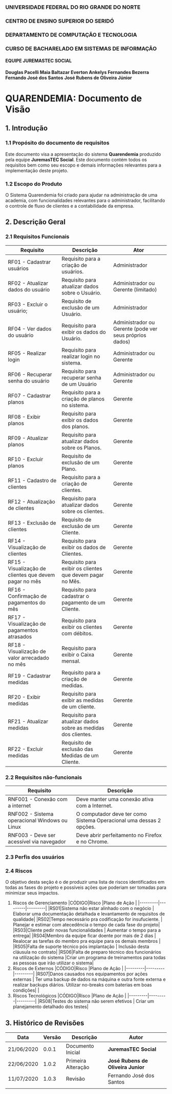 ### UNIVERSIDADE FEDERAL DO RIO GRANDE DO NORTE

### CENTRO DE ENSINO SUPERIOR DO SERIDÓ

### DEPARTAMENTO DE COMPUTAÇÃO E TECNOLOGIA

### CURSO DE BACHARELADO EM SISTEMAS DE INFORMAÇÃO

#### EQUIPE JUREMASTEC SOCIAL

**Douglas Pacelli Maia Baltazar**
**Everton Ankelys Fernandes Bezerra**
**Fernando José dos Santos**
**José Rubens de Oliveira Júnior**

# QUARENDEMIA: Documento de Visão

## 1. Introdução

### 1.1 Propósito do documento de requisitos

Este documento visa a apresentação do sistema **Quarendemia** produzido pela equipe **JuremasTEC Social**. Este documento contém todos os requisitos bem como seu escopo e demais informações relevantes para a implementação deste projeto.

### 1.2 Escopo do Produto

O Sistema Quarendemia foi criado para ajudar na administração de uma academia, com funcionalidades relevantes para o administrador, facilitando o controle de fluxo de clientes e a contabilidade da empresa.

## 2. Descrição Geral

### 2.1 Requisitos Funcionais

| Requisito                                              | Descrição                                                     | Ator                                                    |
| ------------------------------------------------------ | ------------------------------------------------------------- | ------------------------------------------------------- |
| RF01 - Cadastrar usuários                              | Requisito para a criação de usuários.                         | Administrador                                           |
| RF02 - Atualizar dados do usuário                      | Requisito para atualizar dados sobre o Usuário.               | Administrador ou Gerente (limitado)                     |
| RF03 - Excluir o usuário;                              | Requisito de exclusão de um Usuário.                          | Administrador                                           |
| RF04 - Ver dados do usuário                            | Requisito para exibir os dados do Usuário.                    | Administrador ou Gerente (pode ver seus próprios dados) |
| RF05 - Realizar login                                  | Requisito para realizar login no sistema.                     | Administrador ou Gerente                                |
| RF06 - Recuperar senha do usuário                      | Requisito para recuperar senha de um Usuário                  | Administrador ou Gerente                                |
| RF07 - Cadastrar planos                                | Requisito para a criação de planos no sistema.                | Gerente                                                 |
| RF08 - Exibir planos                                   | Requisito para exibir os dados dos planos.                    | Gerente                                                 |
| RF09 - Atualizar planos                                | Requisito para atualizar dados sobre os Planos.               | Gerente                                                 |
| RF10 - Excluir planos                                  | Requisito de exclusão de um Plano.                            | Gerente                                                 |
| RF11 - Cadastro de clientes                            | Requisito para a criação de clientes.                         | Gerente                                                 |
| RF12 - Atualização de clientes                         | Requisito para atualizar dados sobre os clientes.             | Gerente                                                 |
| RF13 - Exclusão de clientes                            | Requisito de exclusão de um Cliente.                          | Gerente                                                 |
| RF14 - Visualização de clientes                        | Requisito para exibir os dados de Clientes.                   | Gerente                                                 |
| RF15 - Visualização de clientes que devem pagar no mês | Requisito para exibir os clientes que devem pagar no Mês.     | Gerente                                                 |
| RF16 - Confirmação de pagamentos do mês                | Requisito para cadastrar o pagamento de um Cliente.           | Gerente                                                 |
| RF17 - Visualização de pagamentos atrasados            | Requisito para exibir os clientes com débitos.                | Gerente                                                 |
| RF18 - Visualização de valor arrecadado no mês         | Requisito para exibir o Caixa mensal.                         | Gerente                                                 |
| RF19 - Cadastrar medidas                               | Requisito para a criação de medidas.                          | Gerente                                                 |
| RF20 - Exibir medidas                                  | Requisito para exibir as medidas de um cliente.               | Gerente                                                 |
| RF21 - Atualizar medidas                               | Requisito para atualizar dados sobre as medidas dos clientes. | Gerente                                                 |
| RF22 - Excluir medidas                                 | Requisito de exclusão das Medidas de um Cliente.              | Gerente                                                 |

### 2.2 Requisitos não-funcionais

| Requisito                                     | Descrição                                                           |
| --------------------------------------------- | ------------------------------------------------------------------- |
| RNF001 - Conexão com a internet               | Deve manter uma conexão ativa com a Internet.                       |
| RNF002 - Sistema operacional Windows ou Linux | O computador deve ter como Sistema Operacional uma dessas 2 opções. |
| RNF003 - Deve ser acessível via navegador     | Deve abrir perfeitamento no Firefox e no Chrome.                    |

### 2.3 Perfis dos usuários

### 2.4 Riscos

O objetivo desta seção é o de produzir uma lista de riscos identificados em todas as fases do projeto e possíveis ações que poderiam ser tomadas para minimizar seus impactos.

1. Riscos de Gerenciamento
   |CÓDIGO|Risco |Plano de Ação |
   |---------|---------|---------|
   |RS01|Sistema não estar alinhado com o negócio | Elaborar uma documentação detalhada e levantamento de requisitos de qualidade|
   |RS02|Tempo necessário pra codificação for insufuciente. | Planejar e estimar com atecedência o tempo de cada fase do projeto|
   |RS03|Cliente pedir novas funcionalidades | Aumentar o tempo para a entrega|
   |RS04|Membro da equipe ficar doente por mais de 2 dias | Realocar as tarefas do membro pra equipe para os demais membros |
   |RS05|Falta de suporte técnico pós implantação | Inclusão desta cláusula no contrato|
   |RS06|Falta de preparo técnico dos funcionários na utilização do sistema |Criar um programa de treinamentos para todas as pessoas que irão utilizar o sistema|
2. Riscos de Externos
   |CÓDIGO|Risco |Plano de Ação |
   |---------|---------|---------|
   |RS07|Danos causados nos equipamentos por ações externas | Ter uma backup de dados na máquina e outra fonte externa e realizar backups diários. Utilizar no-breaks com baterias em boas condições|
   |
3. Riscos Tecnológicos
   |CÓDIGO|Risco |Plano de Ação |
   |---------|---------|---------|
   |RS08|Testes do sistema não serem efetivos | Criar um planejamento detalhado dos testes|

## 3. Histórico de Revisões

| Data       | Versão | Descrição          | Autor                              |
| ---------- | ------ | ------------------ | ---------------------------------- |
| 21/06/2020 | 0.0.1  | Documento Inicial  | **JuremasTEC Social**              |
| 22/06/2020 | 1.0.2  | Primeira Alteração | **José Rubens de Oliveira Junior** |
| 11/07/2020 | 1.0.3  | Revisão            | Fernando José dos Santos           |
|            |        |                    |                                    |
